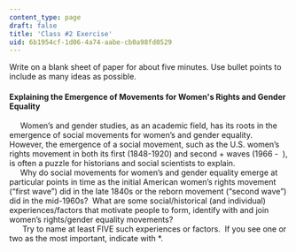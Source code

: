 ```yaml
---
content_type: page
draft: false
title: 'Class #2 Exercise'
uid: 6b1954cf-1d06-4a74-aabe-cb0a98fd0529
---
```

Write on a blank sheet of paper for about five minutes. Use bullet points to include as many ideas as possible. 

#### Explaining the Emergence of Movements for Women's Rights and Gender Equality

     Women’s and gender studies, as an academic field, has its roots in the emergence of social movements for women’s and gender equality. However, the emergence of a social movement, such as the U.S. women’s rights movement in both its first (1848-1920) and second + waves (1966 -  ), is often a puzzle for historians and social scientists to explain.  
     Why do social movements for women’s and gender equality emerge at particular points in time as the initial American women’s rights movement (“first wave”) did in the late 1840s or the reborn movement (“second wave”) did in the mid-1960s?  What are some social/historical (and individual) experiences/factors that motivate people to form, identify with and join women’s rights/gender equality movements?   
      Try to name at least FIVE such experiences or factors.  If you see one or two as the most important, indicate with \*.